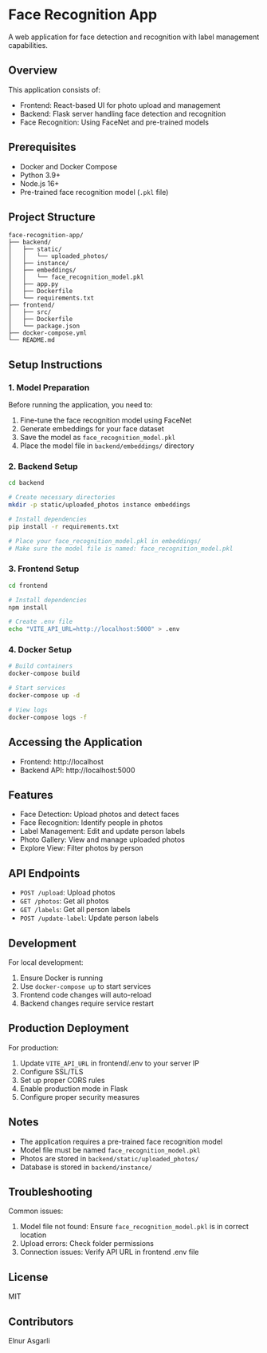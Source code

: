 # Face Recognition App

A web application for face detection and recognition with label management capabilities.

## Overview

This application consists of:
- Frontend: React-based UI for photo upload and management
- Backend: Flask server handling face detection and recognition
- Face Recognition: Using FaceNet and pre-trained models

## Prerequisites

- Docker and Docker Compose
- Python 3.9+
- Node.js 16+
- Pre-trained face recognition model (`.pkl` file)

## Project Structure

```
face-recognition-app/
├── backend/
│   ├── static/
│   │   └── uploaded_photos/
│   ├── instance/
│   ├── embeddings/
│   │   └── face_recognition_model.pkl
│   ├── app.py
│   ├── Dockerfile
│   └── requirements.txt
├── frontend/
│   ├── src/
│   ├── Dockerfile
│   └── package.json
├── docker-compose.yml
└── README.md
```

## Setup Instructions

### 1. Model Preparation

Before running the application, you need to:
1. Fine-tune the face recognition model using FaceNet
2. Generate embeddings for your face dataset
3. Save the model as `face_recognition_model.pkl`
4. Place the model file in `backend/embeddings/` directory

### 2. Backend Setup

```bash
cd backend

# Create necessary directories
mkdir -p static/uploaded_photos instance embeddings

# Install dependencies
pip install -r requirements.txt

# Place your face_recognition_model.pkl in embeddings/
# Make sure the model file is named: face_recognition_model.pkl
```

### 3. Frontend Setup

```bash
cd frontend

# Install dependencies
npm install

# Create .env file
echo "VITE_API_URL=http://localhost:5000" > .env
```

### 4. Docker Setup

```bash
# Build containers
docker-compose build

# Start services
docker-compose up -d

# View logs
docker-compose logs -f
```

## Accessing the Application

- Frontend: http://localhost
- Backend API: http://localhost:5000

## Features

- Face Detection: Upload photos and detect faces
- Face Recognition: Identify people in photos
- Label Management: Edit and update person labels
- Photo Gallery: View and manage uploaded photos
- Explore View: Filter photos by person

## API Endpoints

- `POST /upload`: Upload photos
- `GET /photos`: Get all photos
- `GET /labels`: Get all person labels
- `POST /update-label`: Update person labels

## Development

For local development:
1. Ensure Docker is running
2. Use `docker-compose up` to start services
3. Frontend code changes will auto-reload
4. Backend changes require service restart

## Production Deployment

For production:
1. Update `VITE_API_URL` in frontend/.env to your server IP
2. Configure SSL/TLS
3. Set up proper CORS rules
4. Enable production mode in Flask
5. Configure proper security measures

## Notes

- The application requires a pre-trained face recognition model
- Model file must be named `face_recognition_model.pkl`
- Photos are stored in `backend/static/uploaded_photos/`
- Database is stored in `backend/instance/`

## Troubleshooting

Common issues:
1. Model file not found: Ensure `face_recognition_model.pkl` is in correct location
2. Upload errors: Check folder permissions
3. Connection issues: Verify API URL in frontend .env file

## License

MIT

## Contributors

Elnur Asgarli
